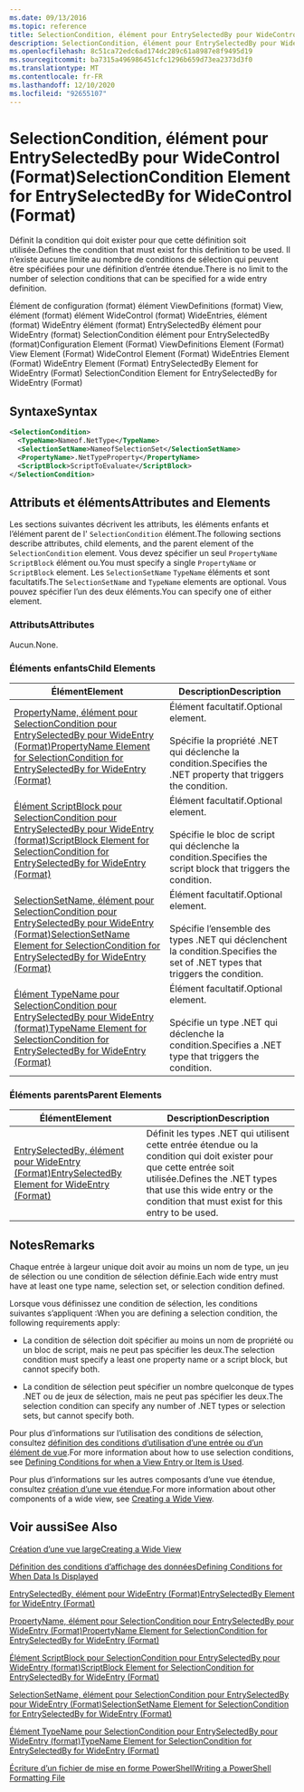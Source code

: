 ```yaml
---
ms.date: 09/13/2016
ms.topic: reference
title: SelectionCondition, élément pour EntrySelectedBy pour WideControl (Format)
description: SelectionCondition, élément pour EntrySelectedBy pour WideControl (Format)
ms.openlocfilehash: 8c51ca72edc6ad174dc289c61a8987e8f9495d19
ms.sourcegitcommit: ba7315a496986451cfc1296b659d73ea2373d3f0
ms.translationtype: MT
ms.contentlocale: fr-FR
ms.lasthandoff: 12/10/2020
ms.locfileid: "92655107"
---
```

# <a name="selectioncondition-element-for-entryselectedby-for-widecontrol-format"></a><span data-ttu-id="0511e-103">SelectionCondition, élément pour EntrySelectedBy pour WideControl (Format)</span><span class="sxs-lookup"><span data-stu-id="0511e-103">SelectionCondition Element for EntrySelectedBy for WideControl (Format)</span></span>

<span data-ttu-id="0511e-104">Définit la condition qui doit exister pour que cette définition soit utilisée.</span><span class="sxs-lookup"><span data-stu-id="0511e-104">Defines the condition that must exist for this definition to be used.</span></span> <span data-ttu-id="0511e-105">Il n’existe aucune limite au nombre de conditions de sélection qui peuvent être spécifiées pour une définition d’entrée étendue.</span><span class="sxs-lookup"><span data-stu-id="0511e-105">There is no limit to the number of selection conditions that can be specified for a wide entry definition.</span></span>

<span data-ttu-id="0511e-106">Élément de configuration (format) élément ViewDefinitions (format) View, élément (format) élément WideControl (format) WideEntries, élément (format) WideEntry élément (format) EntrySelectedBy élément pour WideEntry (format) SelectionCondition élément pour EntrySelectedBy (format)</span><span class="sxs-lookup"><span data-stu-id="0511e-106">Configuration Element (Format) ViewDefinitions Element (Format) View Element (Format) WideControl Element (Format) WideEntries Element (Format) WideEntry Element (Format) EntrySelectedBy Element for WideEntry (Format) SelectionCondition Element for EntrySelectedBy for WideEntry (Format)</span></span>

## <a name="syntax"></a><span data-ttu-id="0511e-107">Syntaxe</span><span class="sxs-lookup"><span data-stu-id="0511e-107">Syntax</span></span>

```xml
<SelectionCondition>
  <TypeName>Nameof.NetType</TypeName>
  <SelectionSetName>NameofSelectionSet</SelectionSetName>
  <PropertyName>.NetTypeProperty</PropertyName>
  <ScriptBlock>ScriptToEvaluate</ScriptBlock>
</SelectionCondition>
```

## <a name="attributes-and-elements"></a><span data-ttu-id="0511e-108">Attributs et éléments</span><span class="sxs-lookup"><span data-stu-id="0511e-108">Attributes and Elements</span></span>

<span data-ttu-id="0511e-109">Les sections suivantes décrivent les attributs, les éléments enfants et l’élément parent de l' `SelectionCondition` élément.</span><span class="sxs-lookup"><span data-stu-id="0511e-109">The following sections describe attributes, child elements, and the parent element of the `SelectionCondition` element.</span></span> <span data-ttu-id="0511e-110">Vous devez spécifier un seul `PropertyName` `ScriptBlock` élément ou.</span><span class="sxs-lookup"><span data-stu-id="0511e-110">You must specify a single `PropertyName` or `ScriptBlock` element.</span></span> <span data-ttu-id="0511e-111">Les `SelectionSetName` `TypeName` éléments et sont facultatifs.</span><span class="sxs-lookup"><span data-stu-id="0511e-111">The `SelectionSetName` and `TypeName` elements are optional.</span></span> <span data-ttu-id="0511e-112">Vous pouvez spécifier l’un des deux éléments.</span><span class="sxs-lookup"><span data-stu-id="0511e-112">You can specify one of either element.</span></span>

### <a name="attributes"></a><span data-ttu-id="0511e-113">Attributs</span><span class="sxs-lookup"><span data-stu-id="0511e-113">Attributes</span></span>

<span data-ttu-id="0511e-114">Aucun.</span><span class="sxs-lookup"><span data-stu-id="0511e-114">None.</span></span>

### <a name="child-elements"></a><span data-ttu-id="0511e-115">Éléments enfants</span><span class="sxs-lookup"><span data-stu-id="0511e-115">Child Elements</span></span>

|<span data-ttu-id="0511e-116">Élément</span><span class="sxs-lookup"><span data-stu-id="0511e-116">Element</span></span>|<span data-ttu-id="0511e-117">Description</span><span class="sxs-lookup"><span data-stu-id="0511e-117">Description</span></span>|
|-------------|-----------------|
|[<span data-ttu-id="0511e-118">PropertyName, élément pour SelectionCondition pour EntrySelectedBy pour WideEntry (Format)</span><span class="sxs-lookup"><span data-stu-id="0511e-118">PropertyName Element for SelectionCondition for EntrySelectedBy for WideEntry (Format)</span></span>](./propertyname-element-for-selectioncondition-for-entryselectedby-for-wideentry-format.md)|<span data-ttu-id="0511e-119">Élément facultatif.</span><span class="sxs-lookup"><span data-stu-id="0511e-119">Optional element.</span></span><br /><br /> <span data-ttu-id="0511e-120">Spécifie la propriété .NET qui déclenche la condition.</span><span class="sxs-lookup"><span data-stu-id="0511e-120">Specifies the .NET property that triggers the condition.</span></span>|
|[<span data-ttu-id="0511e-121">Élément ScriptBlock pour SelectionCondition pour EntrySelectedBy pour WideEntry (format)</span><span class="sxs-lookup"><span data-stu-id="0511e-121">ScriptBlock Element for SelectionCondition for EntrySelectedBy for WideEntry (Format)</span></span>](./scriptblock-element-for-selectioncondition-for-entryselectedby-for-widecontrol-format.md)|<span data-ttu-id="0511e-122">Élément facultatif.</span><span class="sxs-lookup"><span data-stu-id="0511e-122">Optional element.</span></span><br /><br /> <span data-ttu-id="0511e-123">Spécifie le bloc de script qui déclenche la condition.</span><span class="sxs-lookup"><span data-stu-id="0511e-123">Specifies the script block that triggers the condition.</span></span>|
|[<span data-ttu-id="0511e-124">SelectionSetName, élément pour SelectionCondition pour EntrySelectedBy pour WideEntry (Format)</span><span class="sxs-lookup"><span data-stu-id="0511e-124">SelectionSetName Element for SelectionCondition for EntrySelectedBy for WideEntry (Format)</span></span>](./selectionsetname-element-for-selectioncondition-for-entryselectedby-for-wideentry-format.md)|<span data-ttu-id="0511e-125">Élément facultatif.</span><span class="sxs-lookup"><span data-stu-id="0511e-125">Optional element.</span></span><br /><br /> <span data-ttu-id="0511e-126">Spécifie l’ensemble des types .NET qui déclenchent la condition.</span><span class="sxs-lookup"><span data-stu-id="0511e-126">Specifies the set of .NET types that triggers the condition.</span></span>|
|[<span data-ttu-id="0511e-127">Élément TypeName pour SelectionCondition pour EntrySelectedBy pour WideEntry (format)</span><span class="sxs-lookup"><span data-stu-id="0511e-127">TypeName Element for SelectionCondition for EntrySelectedBy for WideEntry (Format)</span></span>](./typename-element-for-selectioncondition-for-entryselectedby-for-widecontrol-format.md)|<span data-ttu-id="0511e-128">Élément facultatif.</span><span class="sxs-lookup"><span data-stu-id="0511e-128">Optional element.</span></span><br /><br /> <span data-ttu-id="0511e-129">Spécifie un type .NET qui déclenche la condition.</span><span class="sxs-lookup"><span data-stu-id="0511e-129">Specifies a .NET type that triggers the condition.</span></span>|

### <a name="parent-elements"></a><span data-ttu-id="0511e-130">Éléments parents</span><span class="sxs-lookup"><span data-stu-id="0511e-130">Parent Elements</span></span>

|<span data-ttu-id="0511e-131">Élément</span><span class="sxs-lookup"><span data-stu-id="0511e-131">Element</span></span>|<span data-ttu-id="0511e-132">Description</span><span class="sxs-lookup"><span data-stu-id="0511e-132">Description</span></span>|
|-------------|-----------------|
|[<span data-ttu-id="0511e-133">EntrySelectedBy, élément pour WideEntry (Format)</span><span class="sxs-lookup"><span data-stu-id="0511e-133">EntrySelectedBy Element for WideEntry (Format)</span></span>](./entryselectedby-element-for-wideentry-format.md)|<span data-ttu-id="0511e-134">Définit les types .NET qui utilisent cette entrée étendue ou la condition qui doit exister pour que cette entrée soit utilisée.</span><span class="sxs-lookup"><span data-stu-id="0511e-134">Defines the .NET types that use this wide entry or the condition that must exist for this entry to be used.</span></span>|

## <a name="remarks"></a><span data-ttu-id="0511e-135">Notes</span><span class="sxs-lookup"><span data-stu-id="0511e-135">Remarks</span></span>

<span data-ttu-id="0511e-136">Chaque entrée à largeur unique doit avoir au moins un nom de type, un jeu de sélection ou une condition de sélection définie.</span><span class="sxs-lookup"><span data-stu-id="0511e-136">Each wide entry must have at least one type name, selection set, or selection condition defined.</span></span>

<span data-ttu-id="0511e-137">Lorsque vous définissez une condition de sélection, les conditions suivantes s’appliquent :</span><span class="sxs-lookup"><span data-stu-id="0511e-137">When you are defining a selection condition, the following requirements apply:</span></span>

- <span data-ttu-id="0511e-138">La condition de sélection doit spécifier au moins un nom de propriété ou un bloc de script, mais ne peut pas spécifier les deux.</span><span class="sxs-lookup"><span data-stu-id="0511e-138">The selection condition must specify a least one property name or a script block, but cannot specify both.</span></span>

- <span data-ttu-id="0511e-139">La condition de sélection peut spécifier un nombre quelconque de types .NET ou de jeux de sélection, mais ne peut pas spécifier les deux.</span><span class="sxs-lookup"><span data-stu-id="0511e-139">The selection condition can specify any number of .NET types or selection sets, but cannot specify both.</span></span>

<span data-ttu-id="0511e-140">Pour plus d’informations sur l’utilisation des conditions de sélection, consultez [définition des conditions d’utilisation d’une entrée ou d’un élément de vue](./defining-conditions-for-displaying-data.md).</span><span class="sxs-lookup"><span data-stu-id="0511e-140">For more information about how to use selection conditions, see [Defining Conditions for when a View Entry or Item is Used](./defining-conditions-for-displaying-data.md).</span></span>

<span data-ttu-id="0511e-141">Pour plus d’informations sur les autres composants d’une vue étendue, consultez [création d’une vue étendue](./creating-a-wide-view.md).</span><span class="sxs-lookup"><span data-stu-id="0511e-141">For more information about other components of a wide view, see [Creating a Wide View](./creating-a-wide-view.md).</span></span>

## <a name="see-also"></a><span data-ttu-id="0511e-142">Voir aussi</span><span class="sxs-lookup"><span data-stu-id="0511e-142">See Also</span></span>

[<span data-ttu-id="0511e-143">Création d’une vue large</span><span class="sxs-lookup"><span data-stu-id="0511e-143">Creating a Wide View</span></span>](./creating-a-wide-view.md)

[<span data-ttu-id="0511e-144">Définition des conditions d’affichage des données</span><span class="sxs-lookup"><span data-stu-id="0511e-144">Defining Conditions for When Data Is Displayed</span></span>](./defining-conditions-for-displaying-data.md)

[<span data-ttu-id="0511e-145">EntrySelectedBy, élément pour WideEntry (Format)</span><span class="sxs-lookup"><span data-stu-id="0511e-145">EntrySelectedBy Element for WideEntry (Format)</span></span>](./entryselectedby-element-for-wideentry-format.md)

[<span data-ttu-id="0511e-146">PropertyName, élément pour SelectionCondition pour EntrySelectedBy pour WideEntry (Format)</span><span class="sxs-lookup"><span data-stu-id="0511e-146">PropertyName Element for SelectionCondition for EntrySelectedBy for WideEntry (Format)</span></span>](./propertyname-element-for-selectioncondition-for-entryselectedby-for-wideentry-format.md)

[<span data-ttu-id="0511e-147">Élément ScriptBlock pour SelectionCondition pour EntrySelectedBy pour WideEntry (format)</span><span class="sxs-lookup"><span data-stu-id="0511e-147">ScriptBlock Element for SelectionCondition for EntrySelectedBy for WideEntry (Format)</span></span>](./scriptblock-element-for-selectioncondition-for-entryselectedby-for-widecontrol-format.md)

[<span data-ttu-id="0511e-148">SelectionSetName, élément pour SelectionCondition pour EntrySelectedBy pour WideEntry (Format)</span><span class="sxs-lookup"><span data-stu-id="0511e-148">SelectionSetName Element for SelectionCondition for EntrySelectedBy for WideEntry (Format)</span></span>](./selectionsetname-element-for-selectioncondition-for-entryselectedby-for-wideentry-format.md)

[<span data-ttu-id="0511e-149">Élément TypeName pour SelectionCondition pour EntrySelectedBy pour WideEntry (format)</span><span class="sxs-lookup"><span data-stu-id="0511e-149">TypeName Element for SelectionCondition for EntrySelectedBy for WideEntry (Format)</span></span>](./typename-element-for-selectioncondition-for-entryselectedby-for-widecontrol-format.md)

[<span data-ttu-id="0511e-150">Écriture d’un fichier de mise en forme PowerShell</span><span class="sxs-lookup"><span data-stu-id="0511e-150">Writing a PowerShell Formatting File</span></span>](./writing-a-powershell-formatting-file.md)
